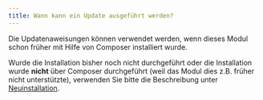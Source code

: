 ```yaml
---
title: Wann kann ein Update ausgeführt werden?
---
```


Die Updatenaweisungen können verwendet werden, wenn dieses Modul schon früher mit Hilfe von Composer installiert wurde.

Wurde die Installation bisher noch nicht durchgeführt oder die Installation wurde **nicht** über Composer 
durchgeführt (weil das Modul dies z.B. früher nicht unterstützte), verwenden Sie bitte die Beschreibung unter [Neuinstallation](../020_Neuinstallation/_index.md).